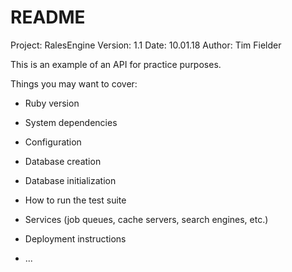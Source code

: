# README
Project: RalesEngine
Version: 1.1
Date: 10.01.18
Author: Tim Fielder

This is an example of an API for practice purposes.

Things you may want to cover:

* Ruby version

* System dependencies

* Configuration

* Database creation

* Database initialization

* How to run the test suite

* Services (job queues, cache servers, search engines, etc.)

* Deployment instructions

* ...

